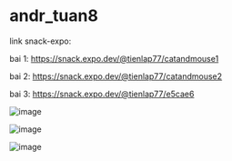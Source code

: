 # andr_tuan8


link snack-expo:

bai 1: https://snack.expo.dev/@tienlap77/catandmouse1 

bai 2: https://snack.expo.dev/@tienlap77/catandmouse2

bai 3: https://snack.expo.dev/@tienlap77/e5cae6

![image](https://user-images.githubusercontent.com/84888450/201465151-f0ddce3a-4a4d-47e9-8cc9-0fe44504aa5a.png)

![image](https://user-images.githubusercontent.com/84888450/201465157-4f29f2cc-7578-4357-a61a-02233b02c5ed.png)

![image](https://user-images.githubusercontent.com/84888450/201465164-273034dd-b351-498c-a1ce-93ae3a07a0e3.png)
